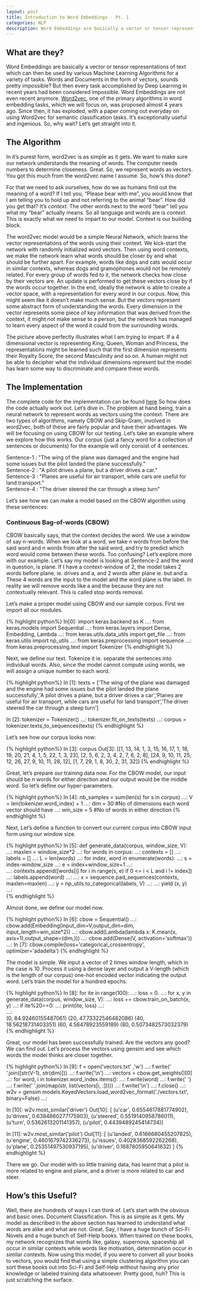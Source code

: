 ```yaml
---
layout: post
title: Introduction to Word Embeddings - Pt. 1
categories: NLP
description: Word Embeddings are basically a vector or tensor representations of text which can then be used by various Machine Learning Algorithms for a variety of tasks. Word2vec, one of the primary algorithms in word embedding tasks, which we will focus on, was proposed almost 4 years ago. Since then, it has exploded, with a paper coming out everyday on using Word2vec for semantic classification tasks. It’s exceptionally useful and ingenious. So, why wait? Let’s get straight into it.
---
```


                 
## What are they?

Word Embeddings are basically a vector or tensor representations of text which can then be used by various Machine Learning Algorithms for a variety of tasks. Words and Documents in the form of vectors, sounds  pretty impossible? But then every task accomplished by Deep Learning in recent years had been considered impossible. Word Embeddings are not even recent anymore. [Word2vec](https://en.wikipedia.org/wiki/Word2vec), one of the primary algorithms in word embedding tasks, which we will focus on, was proposed almost 4 years ago. Since then, it has exploded, with a paper coming out everyday on using Word2vec for semantic classification tasks. It’s exceptionally useful and ingenious. So, why wait? Let’s get straight into it.


## The Algorithm

In it’s purest form, word2vec is as simple as it gets. We want to make sure our network understands the meaning of words. The computer needs numbers to determine closeness. Great. So, we represent words as vectors. You got this much from the word2vec name I assume. So, how’s this done?

For that we need to ask ourselves, how do we as humans find out the meaning of a word? If I tell you, “Please bear with me”, you would know that I am telling you to hold up and not referring to the animal “bear”. How did you get that? It’s *context*. The other words next to the word “bear” tell you what my “bear” actually means. So all language and words are is *context*. This is exactly what we need to impart to our model. Context is our building block.

The word2vec model would be a simple Neural Network, which learns the vector representations of the words using their context. We kick-start the network with randomly initialized word vectors. Then using word contexts, we make the network learn what words should be closer by and what should be further apart. For example, words like dogs and cats would occur in similar contexts, whereas dogs and gramophones would not be remotely related. For every group of words fed to it, the network checks how close by their vectors are. An update is performed to get these vectors close by if the words occur together. In the end, ideally the network is able to create a vector space, with a representation for every word in our corpus.
Now, this might seem like it doesn’t make much sense. But the vectors represent some abstract form of understanding the words. Every dimension in the vector represents some piece of key information that was derived from the context, it might not make sense to a person, but the network has managed to learn every aspect of the word it could from the surrounding words.

The picture above perfectly illustrates what I am trying to impart. If a 4 dimensional vector is representing King, Queen, Woman and Princess, the representations might be learned such that the first dimension represents their Royalty Score, the second Masculinity and so on. A human might not be able to decipher what the individual dimensions represent but the model has learn some way to discriminate and compare these words. 


## The Implementation

The complete code for the implementation can be found [here](https://github.com/pranaydeep-af)
So how does the code actually work out. Let’s dive in. The problem at hand being, train a neural network to represent words as vectors using the context. There are two types of algorithms, namely CBOW and Skip-Gram, involved in word2vec, both of these are fairly popular and have their advantages. We will be focusing on using CBOW for our testing. Let’s take an example where we explore how this works. Our corpus (just a fancy word for a collection of sentences or documents) for the example will only consist of 4 sentences.


<div class="message">
Sentence-1 : "The wing of the plane was damaged and the engine had some issues but the pilot landed the plane successfully."
</div>

<div class="message">
Sentence-2 : "A pilot drives a plane, but a driver drives a car."
</div>

<div class="message">
Sentence-3 : "Planes are useful for air transport, while cars are useful for land transport."
</div>

<div class="message">
Sentence-4 : "The driver steered the car through a steep turn"
</div>

Let’s see how we can make  a model based on the CBOW algorithm using these sentences:

### Continuous Bag-of-words (CBOW)

CBOW basically says, that the context decides the word. We use a window of say n-words. When we look at a word, we take n words from before the said word and n words from after the said word, and try to predict which word would come between these words. Too confusing? Let’s explore more with our example. Let’s say my model is looking at Sentence-2 and the word in question, is plane. If I have a context-window of 2, the model takes 2 words before plane, ie. drives and a, and 2 words after plane ie. but and a. These 4 words are the input to the model and the word plane is the label. In reality we will remove words like a and the because they are not contextually relevant. This is called stop words removal.


Let’s make a proper model using CBOW and our sample corpus. First we import all our modules.

{% highlight python%}
In[0]: import keras.backend as K
  ...: from keras.models import Sequential
  ...: from keras.layers import Dense, Embedding, Lambda
  ...: from keras.utils.data_utils import get_file
  ...: from keras.utils import np_utils
  ...: from keras.preprocessing import sequence
  ...: from keras.preprocessing.text import Tokenizer
{% endhighlight %}


Next, we define our text. Tokenize it ie. separate the sentences into individual words. Also, since the model cannot compute using words, we will assign a unique number to each word. 

{% highlight python%}
In [1]: texts = ['The wing of the plane was damaged and the engine had some issues but the pilot landed the plane successfully','A pilot drives a plane, but a driver drives a car','Planes are useful for air transport, while cars are useful for land transport','The driver steered the car through a steep turn']

In [2]: tokenizer = Tokenizer()
   ...: tokenizer.fit_on_texts(texts)
   ...: corpus = tokenizer.texts_to_sequences(texts)
{% endhighlight %}


Let’s see how our corpus looks now:

{% highlight python%}
In [3]: corpus
Out[3]:
[[1, 13, 14, 1, 3, 15, 16, 17, 1, 18, 19, 20, 21, 4, 1, 5, 22, 1, 3, 23],
 [2, 5, 6, 2, 3, 4, 2, 7, 6, 2, 8],
 [24, 9, 10, 11, 25, 12, 26, 27, 9, 10, 11, 28, 12],
 [1, 7, 29, 1, 8, 30, 2, 31, 32]]
{% endhighlight %}



Great, let’s prepare our training data now. For the CBOW model, our input should be n words for either direction and our output would be the middle word. So let’s define our hyper-parameters.

{% highlight python%}
In [4]: nb_samples = sum(len(s) for s in corpus)
   ...: V = len(tokenizer.word_index) + 1
   ...: dim = 30 #No of dimensions each word vector should have
   ...: win_size = 5 #No of words in either direction
{% endhighlight %}

Next, Let’s define a function to convert our current corpus into CBOW input form using our window size.

{% highlight python%}
In [5]: def generate_data(corpus, window_size, V):
    ...:     maxlen = window_size*2
    ...:     for words in corpus:
    ...:         contexts = []
    ...:         labels   = []
    ...:         L = len(words)
    ...:         for index, word in enumerate(words):
    ...:             s = index-window_size
    ...:             e = index+window_size+1
    ...:             
    ...:             contexts.append([words[i] for i in range(s, e) if 0 <= i < L and i != index])
    ...:             labels.append(word)
    ...:
    ...:             x = sequence.pad_sequences(contexts, maxlen=maxlen)
    ...:             y = np_utils.to_categorical(labels, V)
    ...:
    ...:             yield (x, y)
    ...:             
{% endhighlight %}

Almost done, we define our model now.

{% highlight python%}
In [6]: cbow = Sequential()
    ...: cbow.add(Embedding(input_dim=V,output_dim=dim, input_length=win_size*2))
    ...: cbow.add(Lambda(lambda x: K.mean(x, axis=1),output_shape=(dim,)))
    ...: cbow.add(Dense(V, activation='softmax'))
    ...:
In [7]: cbow.compile(loss='categorical_crossentropy', optimizer='adadelta')
{% endhighlight %}

The model is simple. We input a vector of 2 times window length, which in the case is 10. Process it using a dense layer and output a V-length (which is the length of our corpus) one-hot encoded vector indicating the output word. Let’s train the model for a hundred epochs. 

{% highlight python%}
In [8]: for ite in range(100):
    ...:     loss = 0.
    ...:     for x, y in generate_data(corpus, window_size, V):
    ...:         loss += cbow.train_on_batch(x, y)
    ...:     if ite%20==0:
    ...:         print(ite, loss)
    ...:     
    ...:     
(0, 84.92460155487061)
(20, 47.73322546482086)
(40, 18.56218731403351)
(60, 4.56478923559189)
(80, 0.5073482573032379)
{% endhighlight %}

Great, our model has been successfully trained. Are the vectors any good? We can find out. Let’s process the vectors using gensim and see which words the model thinks are closer together.  


{% highlight python%}
In [9]: f = open('vectors.txt' ,'w')
    ...: f.write(' '.join([str(V-1), str(dim)]))
    ...: f.write('\n')
    ...: vectors = cbow.get_weights()[0]
    ...: for word, i in tokenizer.word_index.items():
    ...:     f.write(word)
    ...:     f.write(' ')
    ...:     f.write(' '.join(map(str, list(vectors[i, :]))))
    ...:     f.write('\n')
    ...: f.close()
    ...: w2v = gensim.models.KeyedVectors.load_word2vec_format('./vectors.txt', binary=False)
    ...:

In [10]: w2v.most_similar('driver')
Out[10]:
[ (u'car', 0.6554617881774902),
 (u'drives', 0.6384860277175903),
 (u'steered', 0.5519140958786011),
 (u'turn', 0.5362613201141357),
  (u'pilot', 0.4439489245414734)]

In [11]: w2v.most_similar('pilot')
Out[11]:
[ (u'landed', 0.6166680455207825),
  (u'engine', 0.4601679742336273),
  (u'issues', 0.4028368592262268),
  (u'plane', 0.25351497530937195),
  (u'driver', 0.1687805950641632) ]
{% endhighlight %}

There we go. Our model with so little training data, has learnt that a pilot is more related to engine and plane, and a driver is more related to car and steer.

## How’s this Useful?

Well, there are hundreds of ways I can think of. Let’s start with the obvious and basic ones. Document Classification. This is as simple as it gets. My model as described in the above section has learned to understand what words are alike and what are not. Great. Say, I have a huge bunch of Sci-Fi Novels and a huge bunch of Self-Help books. When trained on these books, my network recognizes that words like, galaxy, supernova, spaceship all occur in similar contexts while words like motivation, determination occur in similar contexts. Now using this model, if you were to convert all your books to vectors, you would find that using a simple clustering algorithm you can sort these books out into Sci-Fi and Self-Help without having any prior knowledge or labeled training data whatsoever. Pretty good, huh? This is just scratching the surface.

